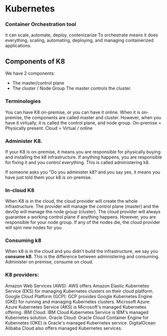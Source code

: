 # Kubernetes 

### Container Orchestration tool
it can scale, automate, deploy, contenizarize
To orchestrate means it does everything, scaling, automating, deploying, and managing containerized applications. 

## Components of K8
We have 2 components:
   - The master/control plane
   - The cluster / Node Group
The master controls the cluster.

### Terminologies 
You can have K8 on-premise, or you can have it online. When it is on-premise, the components are called master and cluster. However, when you have it virtually, it is called the control plane, and node group. 
On-premise  = Physically present. 
Cloud  = Virtual / online

### Administer K8.
If your K8 is on-premise, it means you are responsible for physically buying and installing the k8 infrastructure. If anything happens, you are responsible for fixing it and you control everything. This is called administering k8. 

If someone asks you "Do you administer k8? and you say yes, it means you have just told them your k8 is on-premise. 

### In-cloud K8
When K8 is in the cloud, the cloud provider will create the whole infrastructure. The provider will manage the control plane (master) and the devOp will manage the node group (cluster). 
The cloud provider will always guarantee a working control plane if anything happens. However, you are responsible for your node group. If any of the nodes die, the cloud provider will spin new nodes for you. 

### Consuming k8
When k8 is in the cloud and you didn't build the infrastructure, we say you **consume k8**. This is the difference between administering and consuming. Administer on premise, consume on cloud.

### K8 providers:
Amazon Web Services (AWS): AWS offers Amazon Elastic Kubernetes Service (EKS) for managing Kubernetes clusters on their cloud platform.
Google Cloud Platform (GCP): GCP provides Google Kubernetes Engine (GKE) for running and managing Kubernetes clusters.
Microsoft Azure: Azure Kubernetes Service (AKS) is Microsoft's managed Kubernetes offering.
IBM Cloud: IBM Cloud Kubernetes Service is IBM's managed Kubernetes solution.
Oracle Cloud: Oracle Cloud Container Engine for Kubernetes (OKE) is Oracle's managed Kubernetes service.
DigitalOcean
Alibaba Cloud also offers managed Kubernetes services.
